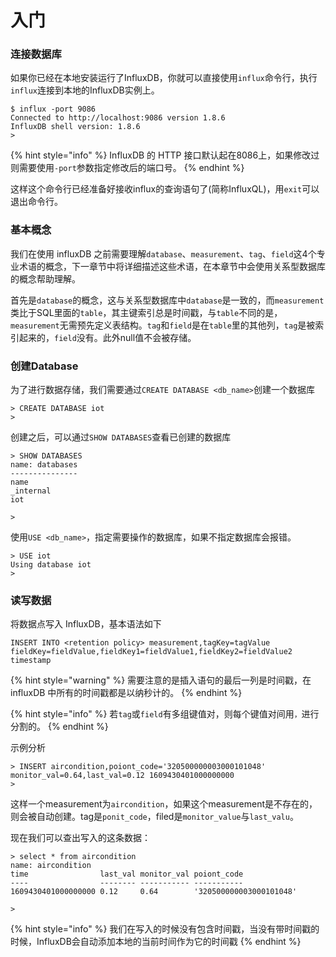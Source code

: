 # 入门



### 连接数据库 <a id="&#x521B;&#x5EFA;&#x6570;&#x636E;&#x5E93;"></a>

如果你已经在本地安装运行了InfluxDB，你就可以直接使用`influx`命令行，执行`influx`连接到本地的InfluxDB实例上。

```text
$ influx -port 9086
Connected to http://localhost:9086 version 1.8.6
InfluxDB shell version: 1.8.6
> 

```

{% hint style="info" %}
InfluxDB 的 HTTP 接口默认起在8086上，如果修改过则需要使用`-port`参数指定修改后的端口号。
{% endhint %}

这样这个命令行已经准备好接收influx的查询语句了\(简称InfluxQL\)，用`exit`可以退出命令行。

### 基本概念

我们在使用 influxDB 之前需要理解`database`、`measurement`、`tag`、`field`这4个专业术语的概念，下一章节中将详细描述这些术语，在本章节中会使用关系型数据库的概念帮助理解。

首先是`database`的概念，这与关系型数据库中`database`是一致的，而`measurement`类比于SQL里面的`table`，其主键索引总是时间戳，与`table`不同的是，`measurement`无需预先定义表结构。`tag`和`field`是在`table`里的其他列，`tag`是被索引起来的，`field`没有。此外null值不会被存储。

### 创建Database

为了进行数据存储，我们需要通过`CREATE DATABASE <db_name>`创建一个数据库

```text
> CREATE DATABASE iot
>
```

创建之后，可以通过`SHOW DATABASES`查看已创建的数据库

```text
> SHOW DATABASES
name: databases
---------------
name
_internal
iot

>
```

使用`USE <db_name>`，指定需要操作的数据库，如果不指定数据库会报错。

```text
> USE iot
Using database iot
>
```

### 读写数据 <a id="&#x8BFB;&#x5199;&#x6570;&#x636E;"></a>

将数据点写入 InfluxDB，基本语法如下

```text
INSERT INTO <retention policy> measurement,tagKey=tagValue fieldKey=fieldValue,fieldKey1=fieldValue1,fieldKey2=fieldValue2 timestamp
```

{% hint style="warning" %}
需要注意的是插入语句的最后一列是时间戳，在 influxDB 中所有的时间戳都是以纳秒计的。
{% endhint %}

{% hint style="info" %}
若`tag`或`field`有多组键值对，则每个键值对间用`，`进行分割的。
{% endhint %}

示例分析

```text
> INSERT aircondition,poiont_code='320500000003000101048' monitor_val=0.64,last_val=0.12 1609430401000000000
>
```

这样一个measurement为`aircondition`，如果这个measurement是不存在的，则会被自动创建。tag是`ponit_code`，filed是`monitor_value`与`last_valu`。

现在我们可以查出写入的这条数据：

```text
> select * from aircondition
name: aircondition
time                last_val monitor_val poiont_code
----                -------- ----------- -----------
1609430401000000000 0.12     0.64        '320500000003000101048'

>
```

{% hint style="info" %}
我们在写入的时候没有包含时间戳，当没有带时间戳的时候，InfluxDB会自动添加本地的当前时间作为它的时间戳
{% endhint %}

